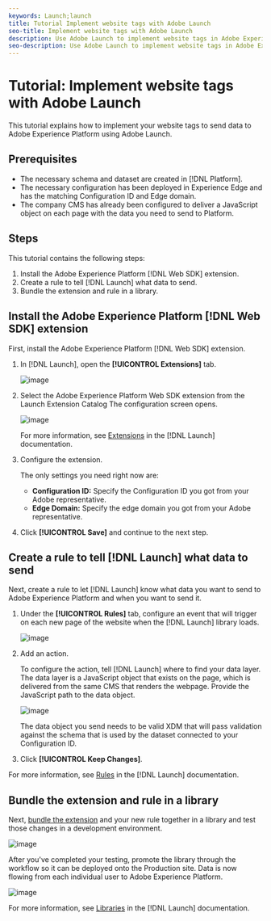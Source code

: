 ```yaml
---
keywords: Launch;launch
title: Tutorial Implement website tags with Adobe Launch
seo-title: Implement website tags with Adobe Launch
description: Use Adobe Launch to implement website tags in Adobe Experience Platform
seo-description: Use Adobe Launch to implement website tags in Adobe Experience Platform
---
```


# Tutorial: Implement website tags with Adobe Launch

This tutorial explains how to implement your website tags to send data to Adobe Experience Platform using Adobe Launch.

## Prerequisites

* The necessary schema and dataset are created in [!DNL Platform].
* The necessary configuration has been deployed in Experience Edge and has the matching Configuration ID and Edge domain.
* The company CMS has already been configured to deliver a JavaScript object on each page with the data you need to send to Platform.

## Steps

This tutorial contains the following steps:

1. Install the Adobe Experience Platform [!DNL Web SDK] extension.
1. Create a rule to tell [!DNL Launch] what data to send.
1. Bundle the extension and rule in a library.

## Install the Adobe Experience Platform [!DNL Web SDK] extension

First, install the Adobe Experience Platform [!DNL Web SDK] extension.

1. In [!DNL Launch], open the **[!UICONTROL Extensions]** tab.

    ![image](assets/launch-overview.png)

1. Select the Adobe Experience Platform Web SDK extension from the Launch Extension Catalog
    The configuration screen opens.

    ![image](assets/launch-extension-install.png)

    For more information, see [Extensions](https://docs.adobe.com/content/help/en/launch/using/reference/manage-resources/extensions/overview.html) in the [!DNL Launch] documentation.

1. Configure the extension.

    The only settings you need right now are:

    * **Configuration ID:** Specify the Configuration ID you got from your Adobe representative.
    * **Edge Domain:** Specify the edge domain you got from your Adobe representative.

1. Click **[!UICONTROL Save]** and continue to the next step.

## Create a rule to tell [!DNL Launch] what data to send

Next, create a rule to let [!DNL Launch] know what data you want to send to Adobe Experience Platform and when you want to send it.

1. Under the **[!UICONTROL Rules]** tab, configure an event that will trigger on each new page of the website when the [!DNL Launch] library loads.

    ![image](assets/launch-make-a-rule.png)

1. Add an action.

    To configure the action, tell [!DNL Launch] where to find your data layer. The data layer is a JavaScript object that exists on the page, which is delivered from the same CMS that renders the webpage. Provide the JavaScript path to the data object.

    ![image](assets/launch-add-aep-action.png)

    The data object you send needs to be valid XDM that will pass validation against the schema that is used by the dataset connected to your Configuration ID.
    
1. Click **[!UICONTROL Keep Changes]**.

For more information, see [Rules](https://docs.adobe.com/content/help/en/launch/using/reference/manage-resources/rules.html) in the [!DNL Launch] documentation.

## Bundle the extension and rule in a library

Next, [bundle the extension](https://docs.adobe.com/content/help/en/launch/using/reference/publish/overview.html) and your new rule together in a library and test those changes in a development environment.

![image](assets/launch-add-changes-to-library.png)

After you've completed your testing, promote the library through the workflow so it can be deployed onto the Production site. Data is now flowing from each individual user to Adobe Experience Platform.

![image](assets/launch-promote-library.png)

For more information, see [Libraries](https://docs.adobe.com/content/help/en/launch/using/reference/publish/libraries.html) in the [!DNL Launch] documentation.